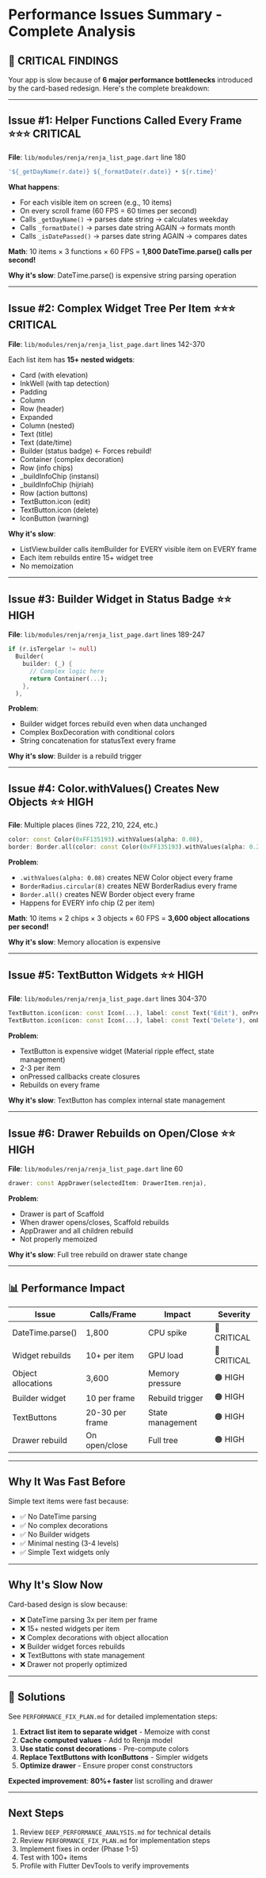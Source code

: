 # Performance Issues Summary - Complete Analysis

## 🔴 CRITICAL FINDINGS

Your app is slow because of **6 major performance bottlenecks** introduced by the card-based redesign. Here's the complete breakdown:

---

## Issue #1: Helper Functions Called Every Frame ⭐⭐⭐ CRITICAL

**File**: `lib/modules/renja/renja_list_page.dart` line 180

```dart
'${_getDayName(r.date)} ${_formatDate(r.date)} • ${r.time}'
```

**What happens**:
- For each visible item on screen (e.g., 10 items)
- On every scroll frame (60 FPS = 60 times per second)
- Calls `_getDayName()` → parses date string → calculates weekday
- Calls `_formatDate()` → parses date string AGAIN → formats month
- Calls `_isDatePassed()` → parses date string AGAIN → compares dates

**Math**: 10 items × 3 functions × 60 FPS = **1,800 DateTime.parse() calls per second!**

**Why it's slow**: DateTime.parse() is expensive string parsing operation

---

## Issue #2: Complex Widget Tree Per Item ⭐⭐⭐ CRITICAL

**File**: `lib/modules/renja/renja_list_page.dart` lines 142-370

Each list item has **15+ nested widgets**:
- Card (with elevation)
- InkWell (with tap detection)
- Padding
- Column
- Row (header)
- Expanded
- Column (nested)
- Text (title)
- Text (date/time)
- Builder (status badge) ← Forces rebuild!
- Container (complex decoration)
- Row (info chips)
- _buildInfoChip (instansi)
- _buildInfoChip (hijriah)
- Row (action buttons)
- TextButton.icon (edit)
- TextButton.icon (delete)
- IconButton (warning)

**Why it's slow**: 
- ListView.builder calls itemBuilder for EVERY visible item on EVERY frame
- Each item rebuilds entire 15+ widget tree
- No memoization

---

## Issue #3: Builder Widget in Status Badge ⭐⭐ HIGH

**File**: `lib/modules/renja/renja_list_page.dart` lines 189-247

```dart
if (r.isTergelar != null)
  Builder(
    builder: (_) {
      // Complex logic here
      return Container(...);
    },
  ),
```

**Problem**: 
- Builder widget forces rebuild even when data unchanged
- Complex BoxDecoration with conditional colors
- String concatenation for statusText every frame

**Why it's slow**: Builder is a rebuild trigger

---

## Issue #4: Color.withValues() Creates New Objects ⭐⭐ HIGH

**File**: Multiple places (lines 722, 210, 224, etc.)

```dart
color: const Color(0xFF135193).withValues(alpha: 0.08),
border: Border.all(color: const Color(0xFF135193).withValues(alpha: 0.2)),
```

**Problem**:
- `.withValues(alpha: 0.08)` creates NEW Color object every frame
- `BorderRadius.circular(8)` creates NEW BorderRadius every frame
- `Border.all()` creates NEW Border object every frame
- Happens for EVERY info chip (2 per item)

**Math**: 10 items × 2 chips × 3 objects × 60 FPS = **3,600 object allocations per second!**

**Why it's slow**: Memory allocation is expensive

---

## Issue #5: TextButton Widgets ⭐⭐ HIGH

**File**: `lib/modules/renja/renja_list_page.dart` lines 304-370

```dart
TextButton.icon(icon: const Icon(...), label: const Text('Edit'), onPressed: ...)
TextButton.icon(icon: const Icon(...), label: const Text('Delete'), onPressed: ...)
```

**Problem**:
- TextButton is expensive widget (Material ripple effect, state management)
- 2-3 per item
- onPressed callbacks create closures
- Rebuilds on every frame

**Why it's slow**: TextButton has complex internal state management

---

## Issue #6: Drawer Rebuilds on Open/Close ⭐⭐ HIGH

**File**: `lib/modules/renja/renja_list_page.dart` line 60

```dart
drawer: const AppDrawer(selectedItem: DrawerItem.renja),
```

**Problem**:
- Drawer is part of Scaffold
- When drawer opens/closes, Scaffold rebuilds
- AppDrawer and all children rebuild
- Not properly memoized

**Why it's slow**: Full tree rebuild on drawer state change

---

## 📊 Performance Impact

| Issue | Calls/Frame | Impact | Severity |
|-------|-------------|--------|----------|
| DateTime.parse() | 1,800 | CPU spike | 🔴 CRITICAL |
| Widget rebuilds | 10+ per item | GPU load | 🔴 CRITICAL |
| Object allocations | 3,600 | Memory pressure | 🟠 HIGH |
| Builder widget | 10 per frame | Rebuild trigger | 🟠 HIGH |
| TextButtons | 20-30 per frame | State management | 🟠 HIGH |
| Drawer rebuild | On open/close | Full tree | 🟠 HIGH |

---

## Why It Was Fast Before

Simple text items were fast because:
- ✅ No DateTime parsing
- ✅ No complex decorations
- ✅ No Builder widgets
- ✅ Minimal nesting (3-4 levels)
- ✅ Simple Text widgets only

---

## Why It's Slow Now

Card-based design is slow because:
- ❌ DateTime parsing 3x per item per frame
- ❌ 15+ nested widgets per item
- ❌ Complex decorations with object allocation
- ❌ Builder widget forces rebuilds
- ❌ TextButtons with state management
- ❌ Drawer not properly optimized

---

## 🎯 Solutions

See `PERFORMANCE_FIX_PLAN.md` for detailed implementation steps:

1. **Extract list item to separate widget** - Memoize with const
2. **Cache computed values** - Add to Renja model
3. **Use static const decorations** - Pre-compute colors
4. **Replace TextButtons with IconButtons** - Simpler widgets
5. **Optimize drawer** - Ensure proper const constructors

**Expected improvement**: **80%+ faster** list scrolling and drawer

---

## Next Steps

1. Review `DEEP_PERFORMANCE_ANALYSIS.md` for technical details
2. Review `PERFORMANCE_FIX_PLAN.md` for implementation steps
3. Implement fixes in order (Phase 1-5)
4. Test with 100+ items
5. Profile with Flutter DevTools to verify improvements


